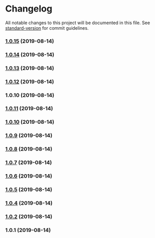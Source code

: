 # Changelog

All notable changes to this project will be documented in this file. See [standard-version](https://github.com/conventional-changelog/standard-version) for commit guidelines.

### [1.0.15](https://github.com/wulfmann/mvcr/compare/v1.0.14...v1.0.15) (2019-08-14)

### [1.0.14](https://github.com/wulfmann/mvcr/compare/v1.0.13...v1.0.14) (2019-08-14)

### [1.0.13](https://github.com/wulfmann/mvcr/compare/v1.0.12...v1.0.13) (2019-08-14)

### [1.0.12](https://github.com/wulfmann/mvcr/compare/v1.0.11...v1.0.12) (2019-08-14)

### 1.0.10 (2019-08-14)

### [1.0.11](https://github.com/wulfmann/mvcr/compare/v1.0.10...v1.0.11) (2019-08-14)

### [1.0.10](https://github.com/wulfmann/mvcr/compare/v1.0.9...v1.0.10) (2019-08-14)

### [1.0.9](https://github.com/wulfmann/mvcr/compare/v1.0.8...v1.0.9) (2019-08-14)

### [1.0.8](https://github.com/wulfmann/mvcr/compare/v1.0.7...v1.0.8) (2019-08-14)

### [1.0.7](https://github.com/wulfmann/mvcr/compare/v1.0.6...v1.0.7) (2019-08-14)

### [1.0.6](https://github.com/wulfmann/mvcr/compare/v1.0.5...v1.0.6) (2019-08-14)

### [1.0.5](https://github.com/wulfmann/mvcr/compare/v1.0.4...v1.0.5) (2019-08-14)

### [1.0.4](https://github.com/wulfmann/mvcr/compare/v1.0.2...v1.0.4) (2019-08-14)

### [1.0.2](https://github.com/wulfmann/mvcr/compare/v1.0.1...v1.0.2) (2019-08-14)

### 1.0.1 (2019-08-14)

